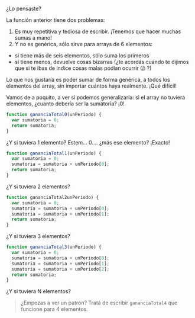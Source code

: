 ¿Lo pensaste?

La función anterior tiene dos problemas:

1. Es muy repetitiva y tediosa de escribir. ¡Tenemos que hacer muchas sumas a mano!
1. Y no es genérica, sólo sirve para arrays de 6 elementos:

  * si tiene más de seis elementos, sólo suma los primeros
  * si tiene menos, devuelve cosas bizarras (¿te acordás cuando te dijimos que si te ibas de índice cosas malas podían ocurrir :stuck_out_tongue: ?)

Lo que nos gustaría es poder sumar de forma genérica, a todos los elementos del array, sin importar cuántos haya realmente. ¡Qué difícil!

Vamos de a poquito, a ver si podemos generalizarla: si el array no tuviera elementos, ¿cuanto debería ser la sumatoria? ¡0!

```javascript
function gananciaTotal0(unPeriodo) {
  var sumatoria = 0;
  return sumatoria;
}
```

¿Y si tuviera 1 elemento? Estem... 0.... ¿más ese elemento? ¡Exacto!

```javascript
function gananciaTotal1(unPeriodo) {
  var sumatoria = 0;
  sumatoria = sumatoria + unPeriodo[0];
  return sumatoria;
}
```

¿Y si tuviera 2 elementos?

```javascript
function gananciaTotal2unPeriodo) {
  var sumatoria = 0;
  sumatoria = sumatoria + unPeriodo[0];
  sumatoria = sumatoria + unPeriodo[1];
  return sumatoria;
}
```

¿Y si tuviera 3 elementos?

```javascript
function gananciaTotal3(unPeriodo) {
  var sumatoria = 0;
  sumatoria = sumatoria + unPeriodo[0];
  sumatoria = sumatoria + unPeriodo[1];
  sumatoria = sumatoria + unPeriodo[2];
  return sumatoria;
}
```

¿Y si tuviera N elementos?

> ¿Empezas a ver un patrón? Tratá de escribir `gananciaTotal4` que funcione para 4 elementos.